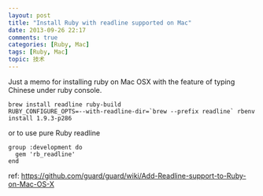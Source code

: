 ```yaml
---
layout: post
title: "Install Ruby with readline supported on Mac"
date: 2013-09-26 22:17
comments: true
categories: [Ruby, Mac]
tags: [Ruby, Mac]
topic: 技术
---
```


Just a memo for installing ruby on Mac OSX with the feature of typing Chinese under ruby console.

    brew install readline ruby-build
    RUBY_CONFIGURE_OPTS=--with-readline-dir=`brew --prefix readline` rbenv install 1.9.3-p286

or to use pure Ruby readline

    group :development do
      gem 'rb_readline'
    end

ref: https://github.com/guard/guard/wiki/Add-Readline-support-to-Ruby-on-Mac-OS-X
